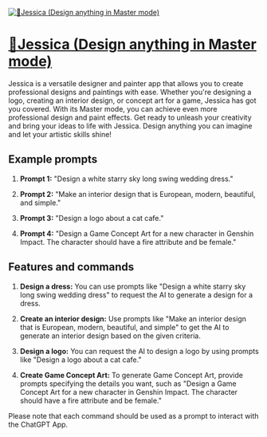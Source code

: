 [![🎨Jessica (Design anything in Master mode)](https://files.oaiusercontent.com/file-tCHvL7NkbCNk78gxxdjzB43C?se=2123-10-16T05%3A19%3A19Z&sp=r&sv=2021-08-06&sr=b&rscc=max-age%3D31536000%2C%20immutable&rscd=attachment%3B%20filename%3Da854910e-ad46-4529-836e-192393dc568a.png&sig=OZd75umHXpUo0o7l0oHyVtZjuGbRM7xVsrSnIXH6aNA%3D)](https://chat.openai.com/g/g-uiuWnPLNj-jessica-design-anything-in-master-mode)

# [🎨Jessica (Design anything in Master mode)](https://chat.openai.com/g/g-uiuWnPLNj-jessica-design-anything-in-master-mode)

Jessica is a versatile designer and painter app that allows you to create professional designs and paintings with ease. Whether you're designing a logo, creating an interior design, or concept art for a game, Jessica has got you covered. With its Master mode, you can achieve even more professional design and paint effects. Get ready to unleash your creativity and bring your ideas to life with Jessica. Design anything you can imagine and let your artistic skills shine!

## Example prompts

1. **Prompt 1:** "Design a white starry sky long swing wedding dress."

2. **Prompt 2:** "Make an interior design that is European, modern, beautiful, and simple."

3. **Prompt 3:** "Design a logo about a cat cafe."

4. **Prompt 4:** "Design a Game Concept Art for a new character in Genshin Impact. The character should have a fire attribute and be female."

## Features and commands

1. **Design a dress:** You can use prompts like "Design a white starry sky long swing wedding dress" to request the AI to generate a design for a dress.

2. **Create an interior design:** Use prompts like "Make an interior design that is European, modern, beautiful, and simple" to get the AI to generate an interior design based on the given criteria.

3. **Design a logo:** You can request the AI to design a logo by using prompts like "Design a logo about a cat cafe."

4. **Create Game Concept Art:** To generate Game Concept Art, provide prompts specifying the details you want, such as "Design a Game Concept Art for a new character in Genshin Impact. The character should have a fire attribute and be female."

Please note that each command should be used as a prompt to interact with the ChatGPT App.